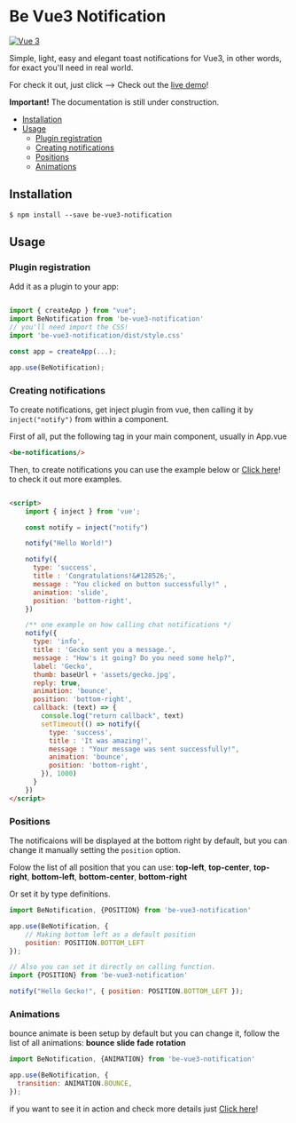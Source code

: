 # Be Vue3 Notification

[![Vue 3](https://img.shields.io/badge/Vue-3-green)](https://img.shields.io/badge/Vue-3-green)

Simple, light, easy and elegant toast notifications for Vue3, in other words, for exact you'll need in real world.

For check it out, just click --> Check out the [live demo](https://bernanr.github.io/be-vue3-notification/)!

**Important!** The documentation is still under construction.

- [Installation](#installation)
- [Usage](#usage)
  - [Plugin registration](#plugin-registration)
  - [Creating notifications](#creating-notifications)
  - [Positions](#positions)
  - [Animations](#animations)

## Installation
```
$ npm install --save be-vue3-notification
```

## Usage

### Plugin registration

Add it as a plugin to your app:

```javascript

import { createApp } from "vue";
import BeNotification from 'be-vue3-notification'
// you'll need import the CSS!
import 'be-vue3-notification/dist/style.css'

const app = createApp(...);

app.use(BeNotification);
```

### Creating notifications

To create notifications, get inject plugin from vue, then calling it by `inject("notify")` from within a component.

First of all, put the following tag in your main component, usually in App.vue

```html
<be-notifications/>
```
Then, to create notifications you can use the example below or [Click here](https://bernanr.github.io/be-vue3-notification/)! to check it out more examples.

```html

<script>
    import { inject } from 'vue';

    const notify = inject("notify")

    notify("Hello World!")

    notify({
      type: 'success',
      title : 'Congratulations!&#128526;',
      message : "You clicked on button successfully!" ,
      animation: 'slide',
      position: 'bottom-right',
    })

    /** one example on how calling chat notifications */
    notify({
      type: 'info',
      title : 'Gecko sent you a message.',
      message : "How's it going? Do you need some help?",
      label: 'Gecko',
      thumb: baseUrl + 'assets/gecko.jpg',
      reply: true,
      animation: 'bounce',
      position: 'bottom-right',
      callback: (text) => {
        console.log("return callback", text)
        setTimeout(() => notify({
          type: 'success',
          title : 'It was amazing!',
          message : "Your message was sent successfully!",
          animation: 'bounce',
          position: 'bottom-right',
        }), 1000)        
      }
    }) 
</script>
```

### Positions

The notificaions will be displayed at the bottom right by default, but you can 
change it manually setting the `position` option.

Folow the list of all position that you can use:
**top-left**,
**top-center**,
**top-right**,
**bottom-left**,
**bottom-center**,
**bottom-right**

Or set it by type definitions.

```javascript
import BeNotification, {POSITION} from 'be-vue3-notification'

app.use(BeNotification, {
    // Making bottom left as a default position
    position: POSITION.BOTTOM_LEFT
});

// Also you can set it directly on calling function.
import {POSITION} from 'be-vue3-notification'

notify("Hello Gecko!", { position: POSITION.BOTTOM_LEFT });
```

### Animations

bounce animate is been setup by default but you can change it, follow the list of all animations:
**bounce**
**slide**
**fade**
**rotation**

```javascript
import BeNotification, {ANIMATION} from 'be-vue3-notification'

app.use(BeNotification, {
  transition: ANIMATION.BOUNCE,
});
```

if you want to see it in action and check more details just [Click here](https://bernanr.github.io/be-vue3-notification/)!
